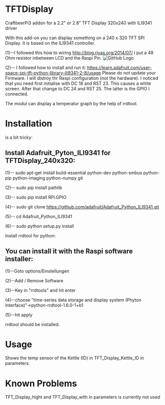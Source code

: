 # TFTDisplay
CraftbeerPi3 addon for a 2.2" or 2.8" TFT Display 320x240 with ILI9341 driver

With this add-on you can display something on a 240 x 320 TFT SPI Display.
It is based on the ILI9341 controller.

(1)--I followed this how to wiring
http://blog.riyas.org/2014/07/
I put a 48 Ohm resistor inbetween LCD and the Raspi Pin.
![GitHub Logo](/home/pi/craftbeerpi3/modules/plugins/TFTDisplay_240x320/gpio_connectio_to_tft_il9341.png)

(2)-- I followed how to install and run it:
https://learn.adafruit.com/user-space-spi-tft-python-library-ili9341-2-8/usage
Please do not update your Firmware. I will distroy thr Raspi configuration (not the hardware).
I noticed that you need first initialise with DC 18 and RST 23. This causes a white screen. After that change to DC 24 and RST 25. The latter is the GPIO I connected.

The modul can display a temperatur graph by the help of rrdtool.

# Installation
is a bit tricky:

## Install Adafruit_Pyton_ILI9341 for TFTDisplay_240x320:

(1)-- sudo apt-get install build-essential python-dev python-smbus python-pip python-imaging python-numpy git

(2)-- sudo pip install pathlib

(3)-- sudo pip install RPi.GPIO

(4)-- sudo git clone https://github.com/adafruit/Adafruit_Python_ILI9341.git

(5)-- cd Adafruit_Python_ILI9341

(6)-- sudo python setup.py install

        
Install rrdtool for python:

## You can install it with the Raspi software installer:

(1)--Goto options/Einstellungen

(2)--Add / Remove Software

(3)--Key in "rrdtools" and hit enter

(4)--choose "time-series data storage and display system (Phyton Interface)"->python-rrdtool-1.6.0-1+b1

(5)--hit apply

rrdtool should be installed.

# Usage

Shows the temp sensor of the Kettle (ID) in TFT_Display_Kettle_ID in parameters.

# Known Problems

TFT_Display_hight and TFT_Display_with in parameters is currently not used 
